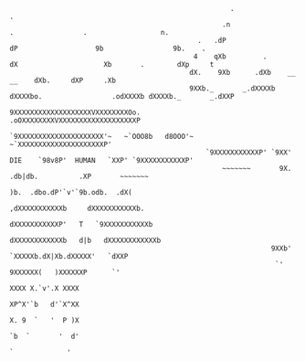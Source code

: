                                                           .                                                      .
                                                        .n                   .                 .                  n.
                                                  .   .dP                  dP                   9b                 9b.    .
                                                 4    qXb         .       dX                     Xb       .        dXp     t
                                                dX.    9Xb      .dXb    __                         __    dXb.     dXP     .Xb
                                                9XXb._       _.dXXXXb dXXXXbo.                 .odXXXXb dXXXXb._       _.dXXP
                                                 9XXXXXXXXXXXXXXXXXXXVXXXXXXXXOo.           .oOXXXXXXXXVXXXXXXXXXXXXXXXXXXXP
                                                  `9XXXXXXXXXXXXXXXXXXXXX'~   ~`OOO8b   d8OOO'~   ~`XXXXXXXXXXXXXXXXXXXXXP'
                                                    `9XXXXXXXXXXXP' `9XX'   DIE    `98v8P'  HUMAN   `XXP' `9XXXXXXXXXXXP'
                                                        ~~~~~~~       9X.          .db|db.          .XP       ~~~~~~~
                                                                        )b.  .dbo.dP'`v'`9b.odb.  .dX(
                                                                      ,dXXXXXXXXXXXb     dXXXXXXXXXXXb.
                                                                     dXXXXXXXXXXXP'   T   `9XXXXXXXXXXXb
                                                                    dXXXXXXXXXXXXb   d|b   dXXXXXXXXXXXXb
                                                                    9XXb'   `XXXXXb.dX|Xb.dXXXXX'   `dXXP
                                                                     `'      9XXXXXX(   )XXXXXXP      `'
                                                                              XXXX X.`v'.X XXXX
                                                                              XP^X'`b   d'`X^XX
                                                                              X. 9  `   '  P )X
                                                                              `b  `       '  d'
                                                                               `             '
<p align="center">
  <a href="https://open.spotify.com/user/u5evr9xaqvek2g6tlpsqud7mz%22%3E
    <img src="https://spotify-github-profile.vercel.app/api/callback?code=AQCVr5_kprN7vpviyF4rnuEViiMtEYb3kbphX8memvUhZmRCjdNz8YSVPz_EWKw7skhFd0ag6zsljuKmpbXQlfYHzSvdiYU1djxlG6JYS_Zl2AkCCzJN1UXwzJC-lusrTQwCpJb8u4EDZ6ezn-X2EMLvm5L3ugl9WgRIDbLRc6yUH1MoV86zrA34ADjsx6sKgZ-Uat1YqLgBsIiccTtwBOqZvn8xWpBHegnexiJ7_EAye9N2xi_pctqLwzOcdfeKlmEyun_WVK4-gPjLBno2WQ68%22%3E
